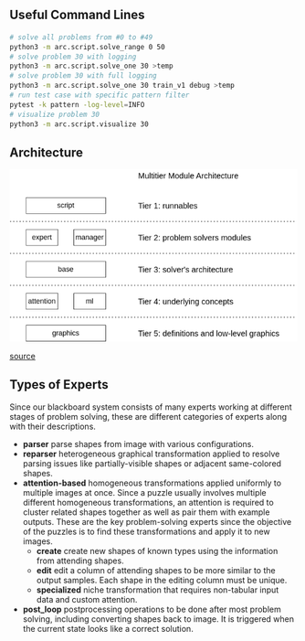 ## Useful Command Lines
```bash
# solve all problems from #0 to #49
python3 -m arc.script.solve_range 0 50
# solve problem 30 with logging
python3 -m arc.script.solve_one 30 >temp
# solve problem 30 with full logging
python3 -m arc.script.solve_one 30 train_v1 debug >temp
# run test case with specific pattern filter
pytest -k pattern -log-level=INFO
# visualize problem 30
python3 -m arc.script.visualize 30
```

## Architecture
![diagram](arc_modules.png)

[source](https://app.diagrams.net/#G1FAJC1FLoCjnnSrLk9KZ1jgJZ77U93Unu#%7B%22pageId%22%3A%225f0bae14-7c28-e335-631c-24af17079c00%22%7D)

## Types of Experts
Since our blackboard system consists of many experts working at different stages of problem solving, these are different categories of experts along with their descriptions.
- __parser__ parse shapes from image with various configurations.
- __reparser__ heterogeneous graphical transformation applied to resolve parsing issues like partially-visible shapes or adjacent same-colored shapes.
- __attention-based__ homogeneous transformations applied uniformly to multiple images at once. Since a puzzle usually involves multiple different homogeneous transformations, an attention is required to cluster related shapes together as well as pair them with example outputs. These are the key problem-solving experts since the objective of the puzzles is to find these transformations and apply it to new images.
	- __create__ create new shapes of known types using the information from attending shapes.
	- __edit__ edit a column of attending shapes to be more similar to the output samples. Each shape in the editing column must be unique.
	- __specialized__ niche transformation that requires non-tabular input data and custom attention.
- __post_loop__ postprocessing operations to be done after most problem solving, including converting shapes back to image. It is triggered when the current state looks like a correct solution.